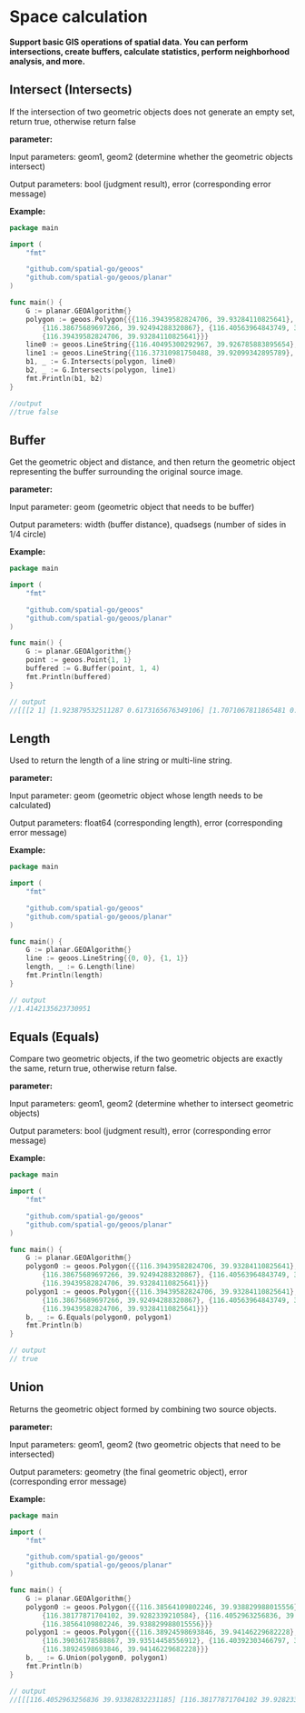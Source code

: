 # Space calculation

**Support basic GIS operations of spatial data. You can perform intersections, create buffers, calculate statistics, perform neighborhood analysis, and more.**

## Intersect (Intersects)

If the intersection of two geometric objects does not generate an empty set, return true, otherwise return false

**parameter:**

Input parameters: geom1, geom2 (determine whether the geometric objects intersect)

Output parameters: bool (judgment result), error (corresponding error message)

**Example:**

```go
package main

import (
	"fmt"

	"github.com/spatial-go/geoos"
	"github.com/spatial-go/geoos/planar"
)

func main() {
	G := planar.GEOAlgorithm{}
	polygon := geoos.Polygon{{{116.39439582824706, 39.93284110825641},
		{116.38675689697266, 39.92494288320867}, {116.40563964843749, 39.93020846782819},
		{116.39439582824706, 39.93284110825641}}}
	line0 := geoos.LineString{{116.40495300292967, 39.926785883895654}, {116.3975715637207, 39.9295502919}}
	line1 := geoos.LineString{{116.37310981750488, 39.92099342895789}, {116.39928817749023, 39.9174387253541}}
	b1, _ := G.Intersects(polygon, line0)
	b2, _ := G.Intersects(polygon, line1)
	fmt.Println(b1, b2)
}

//output
//true false
```

## Buffer

Get the geometric object and distance, and then return the geometric object representing the buffer surrounding the original source image.

**parameter:**

Input parameter: geom (geometric object that needs to be buffer)

Output parameters: width (buffer distance), quadsegs (number of sides in 1/4 circle)

**Example:**

```go
package main

import (
	"fmt"

	"github.com/spatial-go/geoos"
	"github.com/spatial-go/geoos/planar"
)

func main() {
	G := planar.GEOAlgorithm{}
	point := geoos.Point{1, 1}
	buffered := G.Buffer(point, 1, 4)
	fmt.Println(buffered)
}

// output
//[[[2 1] [1.923879532511287 0.6173165676349106] [1.7071067811865481 0.292893218813453] [1.382683432365091 0.0761204674887137] [1.0000000000000016 0] [0.6173165676349122 0.0761204674887125] [0.2928932188134541 0.2928932188134508] [0.0761204674887143 0.6173165676349077] [0 0.9999999999999968] [0.0761204674887118 1.3826834323650865] [0.2928932188134495 1.7071067811865446] [0.6173165676349064 1.9238795325112852] [0.9999999999999953 2] [1.3826834323650852 1.9238795325112887] [1.7071067811865435 1.7071067811865515] [1.9238795325112845 1.3826834323650954] [2 1]]]
```

## Length

Used to return the length of a line string or multi-line string.

**parameter:**

Input parameter: geom (geometric object whose length needs to be calculated)

Output parameters: float64 (corresponding length), error (corresponding error message)

**Example:**

```go
package main

import (
	"fmt"

	"github.com/spatial-go/geoos"
	"github.com/spatial-go/geoos/planar"
)

func main() {
	G := planar.GEOAlgorithm{}
	line := geoos.LineString{{0, 0}, {1, 1}}
	length, _ := G.Length(line)
	fmt.Println(length)
}

// output
//1.4142135623730951
```

## Equals (Equals)

Compare two geometric objects, if the two geometric objects are exactly the same, return true, otherwise return false.

**parameter:**

Input parameters: geom1, geom2 (determine whether to intersect geometric objects)

Output parameters: bool (judgment result), error (corresponding error message)

**Example:**

```go
package main

import (
	"fmt"

	"github.com/spatial-go/geoos"
	"github.com/spatial-go/geoos/planar"
)

func main() {
	G := planar.GEOAlgorithm{}
	polygon0 := geoos.Polygon{{{116.39439582824706, 39.93284110825641},
		{116.38675689697266, 39.92494288320867}, {116.40563964843749, 39.93020846782819},
		{116.39439582824706, 39.93284110825641}}}
	polygon1 := geoos.Polygon{{{116.39439582824706, 39.93284110825641},
		{116.38675689697266, 39.92494288320867}, {116.40563964843749, 39.93020846782819},
		{116.39439582824706, 39.93284110825641}}}
	b, _ := G.Equals(polygon0, polygon1)
	fmt.Println(b)
}

// output
// true
```



## Union

Returns the geometric object formed by combining two source objects.

**parameter:**

Input parameters: geom1, geom2 (two geometric objects that need to be intersected)

Output parameters: geometry (the final geometric object), error (corresponding error message)

**Example:**

```go
package main

import (
	"fmt"

	"github.com/spatial-go/geoos"
	"github.com/spatial-go/geoos/planar"
)

func main() {
	G := planar.GEOAlgorithm{}
	polygon0 := geoos.Polygon{{{116.38564109802246, 39.938829988015556},
		{116.38177871704102, 39.9282339210584}, {116.4052963256836, 39.93382832231185},
		{116.38564109802246, 39.938829988015556}}}
	polygon1 := geoos.Polygon{{{116.38924598693846, 39.94146229682228},
		{116.39036178588867, 39.93514458556912}, {116.40392303466797, 39.93942226632577},
		{116.38924598693846, 39.94146229682228}}}
	b, _ := G.Union(polygon0, polygon1)
	fmt.Println(b)
}

// output
//[[[116.4052963256836 39.93382832231185] [116.38177871704102 39.9282339210584] [116.38564109802246 39.938829988015556] [116.38990240696533 39.93774561274604] [116.38924598693846 39.94146229682228] [116.40392303466797 39.93942226632577] [116.39472064011711 39.93651951697532] [116.4052963256836 39.93382832231185]]]
```
